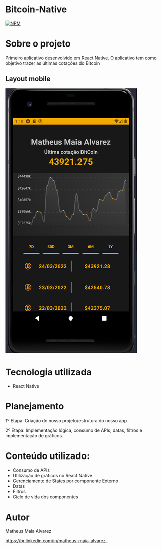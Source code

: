 # Bitcoin-Native
[![NPM](https://img.shields.io/npm/l/react)](https://github.com/MatheusAlvarez/Bitcoin-Native/blob/main/LICENSE) 

# Sobre o projeto
Primeiro aplicativo desenvolvido em React Native. O aplicativo tem como objetivo trazer as últimas cotações do Bitcoin 

## Layout mobile
![Mobile 1](https://github.com/MatheusAlvarez/Bitcoin-Native/blob/main/assets/mobile1.png)

# Tecnologia utilizada
- React Native

#  Planejamento
1º Etapa:
Criação do nosso projeto/estrutura do nosso app

2º Etapa:
Implementação lógica, consumo de APIs, datas, filtros e implementação de gráficos.

# Conteúdo utilizado:
- Consumo de APIs
- Utilização de gráficos no React Native
- Gerenciamento de States por componente Externo
- Datas
- Filtros
- Ciclo de vida dos componentes

# Autor
Matheus Maia Alvarez

https://br.linkedin.com/in/matheus-maia-alvarez-
